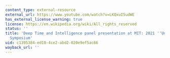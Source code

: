 ```yaml
---
content_type: external-resource
external_url: https://www.youtube.com/watch?v=LKQxuI5udWE
has_external_license_warning: true
license: https://en.wikipedia.org/wiki/All_rights_reserved
status: ''
title: 'Deep Time and Intelligence panel presentation at MIT: 2021 ''Unfolding Intelligence''
  Symposium'
uid: c1395384-ed10-4ce2-abd2-020e9ef5ac66
wayback_url: ''
---
```

